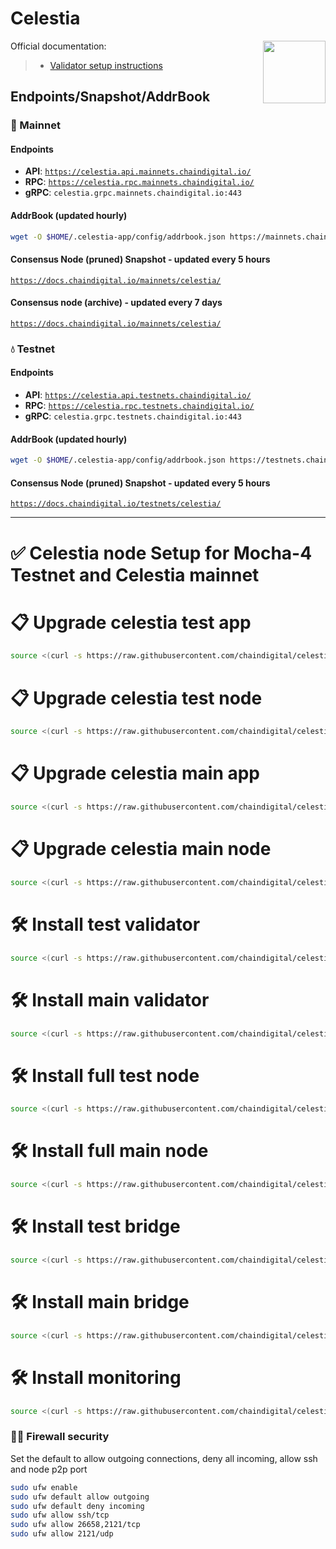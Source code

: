 # Celestia
<div>
<img src="https://avatars.githubusercontent.com/u/54859940?s=200&v=4"  style="float: right;" width="100" height="100"></img>
</div>

Official documentation:
>- [Validator setup instructions](https://docs.celestia.org/how-to-guides/nodes-overview)

##  Endpoints/Snapshot/AddrBook 

###  💎 Mainnet

####  Endpoints
-  **API**: [`https://celestia.api.mainnets.chaindigital.io/`](https://celestia.api.mainnets.chaindigital.io/)  
-  **RPC**: [`https://celestia.rpc.mainnets.chaindigital.io/`](https://celestia.rpc.mainnets.chaindigital.io/)  
-  **gRPC**: `celestia.grpc.mainnets.chaindigital.io:443`

####  AddrBook (updated hourly)
```bash
wget -O $HOME/.celestia-app/config/addrbook.json https://mainnets.chaindigital.io/celestia/addrbook.json
```

#### Consensus Node (pruned) Snapshot - updated every 5 hours

[`https://docs.chaindigital.io/mainnets/celestia/`](https://docs.chaindigital.io/mainnets/celestia/api-snapshot-addrbook#for-consensus-node-pruned-updated-every-5-hours)

#### Consensus node (archive) - updated every 7 days

[`https://docs.chaindigital.io/mainnets/celestia/`](https://docs.chaindigital.io/mainnets/celestia/api-snapshot-addrbook#for-consensus-node-archive-updated-every-7-days)

###  💧 Testnet

####  Endpoints
-  **API**: [`https://celestia.api.testnets.chaindigital.io/`](https://celestia.api.testnets.chaindigital.io/)  
-  **RPC**: [`https://celestia.rpc.testnets.chaindigital.io/`](https://celestia.rpc.testnets.chaindigital.io/)  
-  **gRPC**: `celestia.grpc.testnets.chaindigital.io:443`

####  AddrBook (updated hourly)
```bash
wget -O $HOME/.celestia-app/config/addrbook.json https://testnets.chaindigital.io/celestia/addrbook.json
```

#### Consensus Node (pruned) Snapshot - updated every 5 hours

[`https://docs.chaindigital.io/testnets/celestia/`](https://docs.chaindigital.io/testnets/celestia/api-snapshot-addrbook#for-consensus-node-pruned-updated-every-5-hours)

---  

<h1 align="left" style="display: flex;"> ✅ Celestia node Setup for Mocha-4 Testnet and Celestia mainnet</h1>

# 📋 Upgrade celestia test app
~~~bash
source <(curl -s https://raw.githubusercontent.com/chaindigital/celestia/main/upgradeapp.sh)
~~~
# 📋 Upgrade celestia test node 
~~~bash
source <(curl -s https://raw.githubusercontent.com/chaindigital/celestia/main/upgradenode.sh)
~~~
# 📋 Upgrade celestia main app
~~~bash
source <(curl -s https://raw.githubusercontent.com/chaindigital/celestia/main/upgradeappmain.sh)
~~~
# 📋 Upgrade celestia main node 
~~~bash
source <(curl -s https://raw.githubusercontent.com/chaindigital/celestia/main/upgradenodemain.sh)
~~~
# 🛠️ Install test validator
~~~bash
source <(curl -s https://raw.githubusercontent.com/chaindigital/celestia/main/installvalidatortest.sh)
~~~
# 🛠️ Install main validator
~~~bash
source <(curl -s https://raw.githubusercontent.com/chaindigital/celestia/main/installvalidatormain.sh)
~~~
# 🛠️ Install full test node
~~~bash
source <(curl -s https://raw.githubusercontent.com/chaindigital/celestia/main/installfulltest.sh)
~~~
# 🛠️ Install full main node
~~~bash
source <(curl -s https://raw.githubusercontent.com/chaindigital/celestia/main/installfullmain.sh)
~~~
# 🛠️ Install test bridge
~~~bash 
source <(curl -s https://raw.githubusercontent.com/chaindigital/celestia/main/installbridgetest.sh)
~~~
# 🛠️ Install main bridge
~~~bash 
source <(curl -s https://raw.githubusercontent.com/chaindigital/celestia/main/installbridgemain.sh)
~~~
# 🛠️ Install monitoring
~~~bash 
source <(curl -s https://raw.githubusercontent.com/chaindigital/celestia/main/installmonitoring.sh)
~~~



### 🧑‍💻 Firewall security
Set the default to allow outgoing connections, deny all incoming, allow ssh and node p2p port
  ~~~bash
  sudo ufw enable 
  sudo ufw default allow outgoing 
  sudo ufw default deny incoming 
  sudo ufw allow ssh/tcp 
  sudo ufw allow 26658,2121/tcp 
  sudo ufw allow 2121/udp 
  ~~~
